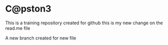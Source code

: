 # C@pston3 

This is a training repository created for github
this is my new change on the read.me file

A new branch created for new file